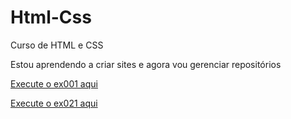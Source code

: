 # Html-Css
Curso de HTML e  CSS

Estou aprendendo a criar sites e agora vou gerenciar repositórios

<a href="https://isaias920.github.io/Html-Css/exercicios/ex001/index.html" target="_blank">Execute o ex001 aqui</a>

<a href="https://isaias920.github.io/Html-Css/exercicios/ex021/desafio/index.html">Execute o ex021 aqui</a>